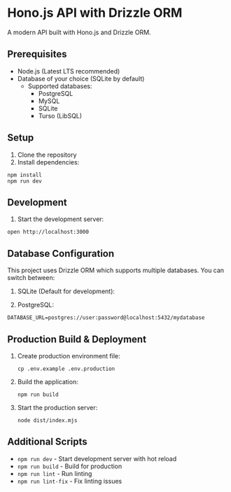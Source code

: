 # Hono.js API with Drizzle ORM

A modern API built with Hono.js and Drizzle ORM.

## Prerequisites

- Node.js (Latest LTS recommended)
- Database of your choice (SQLite by default)
  - Supported databases:
    - PostgreSQL
    - MySQL
    - SQLite
    - Turso (LibSQL)

## Setup

1. Clone the repository
2. Install dependencies:

```
npm install
npm run dev
```

## Development

1. Start the development server:

```
open http://localhost:3000
```

## Database Configuration

This project uses Drizzle ORM which supports multiple databases. You can switch between:

1. SQLite (Default for development):

2. PostgreSQL:

```
DATABASE_URL=postgres://user:password@localhost:5432/mydatabase
```

## Production Build & Deployment

1. Create production environment file:

   ```
   cp .env.example .env.production
   ```

2. Build the application:

   ```
   npm run build
   ```

3. Start the production server:
   ```
   node dist/index.mjs
   ```

## Additional Scripts

- `npm run dev` - Start development server with hot reload
- `npm run build` - Build for production
- `npm run lint` - Run linting
- `npm run lint-fix` - Fix linting issues

